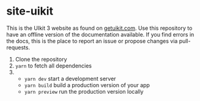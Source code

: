 # site-uikit

This is the UIkit 3 website as found on [getuikit.com](https://getuikit.com). Use this repository to have an offline version of the documentation available. If you find errors in the docs, this is the place to report an issue or propose changes via pull-requests.

1. Clone the repository
2. `yarn` to fetch all dependencies
3. - `yarn dev` start a development server
   - `yarn build` build a production version of your app
   - `yarn preview` run the production version locally
